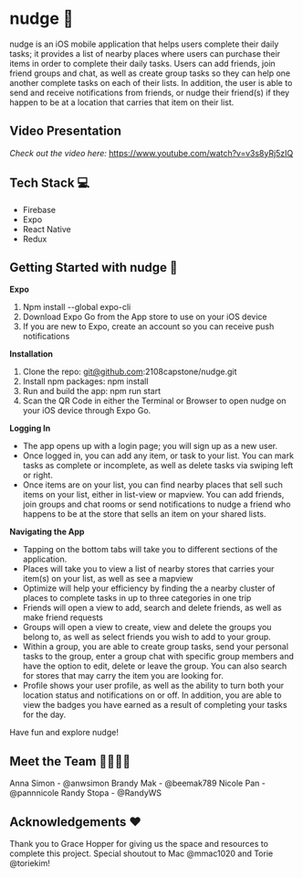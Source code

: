 nudge 🐙
============
nudge is an iOS mobile application that helps users complete their daily tasks; it provides a list of nearby places where users can purchase their items in order to complete their daily tasks. Users can add friends, join friend groups and chat, as well as create group tasks so they can help one another complete tasks on each of their lists. In addition, the user is able to send and receive notifications from friends, or nudge their friend(s) if they happen to be at a location that carries that item on their list.

## Video Presentation
*Check out the video here:* https://www.youtube.com/watch?v=v3s8yRj5zIQ

Tech Stack 💻
-------------
* Firebase
* Expo
* React Native
* Redux

Getting Started with nudge 🏁
-----------------------------
**Expo**
1. Npm install --global expo-cli
2. Download Expo Go from the App store to use on your iOS device
3. If you are new to Expo, create an account so you can receive push notifications

**Installation**
1. Clone the repo: git@github.com:2108capstone/nudge.git
2. Install npm packages: npm install
3. Run and build the app: npm run start
4. Scan the QR Code in either the Terminal or Browser to open nudge on your iOS device through Expo Go.

**Logging In**
* The app opens up with a login page; you will sign up as a new user.
* Once logged in, you can add any item, or task to your list. You can mark tasks as complete or incomplete, as well as delete tasks via swiping left or right.
* Once items are on your list, you can find nearby places that sell such items on your list, either in list-view or mapview.
You can add friends, join groups and chat rooms or send notifications to nudge a friend who happens to be at the store that sells an item on your shared lists.


**Navigating the App**
* Tapping on the bottom tabs will take you to different sections of the application.
* Places will take you to view a list of nearby stores that carries your item(s) on your list, as well as see a mapview
* Optimize will help your efficiency by finding the a nearby cluster of places to complete tasks in up to three categories in one trip
* Friends will open a view to add, search and delete friends, as well as make friend requests
* Groups will open a view to create, view and delete the groups you belong to, as well as select friends you wish to add to your group.
* Within a group, you are able to create group tasks, send your personal tasks to the group, enter a group chat with specific group members and have the option to edit, delete or leave the group. You can also search for stores that may carry the item you are looking for.
* Profile shows your user profile, as well as the ability to turn both your location status and notifications on or off. In addition, you are able to view the badges you have earned as a result of completing your tasks for the day.

Have fun and explore nudge!

Meet the Team 🐙🐙🐙🐙
----------------------
Anna Simon - @anwsimon
Brandy Mak - @beemak789
Nicole Pan - @pannnicole
Randy Stopa - @RandyWS

Acknowledgements ❤️
-------------------
Thank you to Grace Hopper for giving us the space and resources to complete this project. Special shoutout to Mac @mmac1020 and Torie @toriekim!
